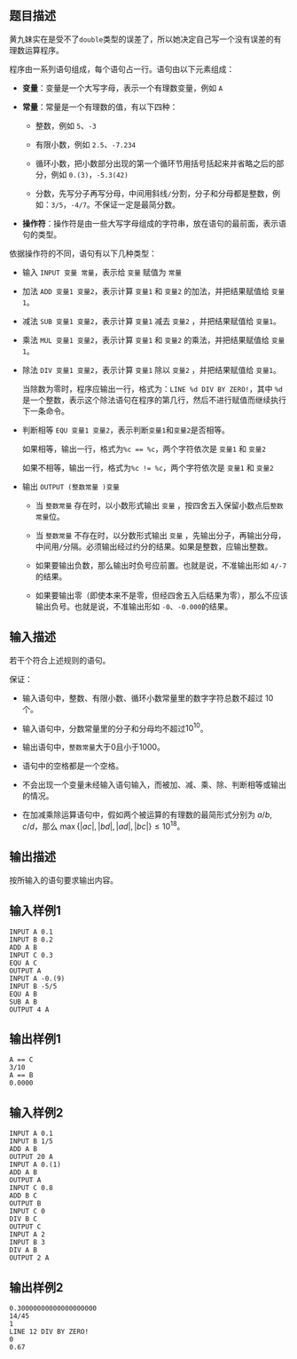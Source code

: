 ## 题目描述

黄九妹实在是受不了`double`类型的误差了，所以她决定自己写一个没有误差的有理数运算程序。

程序由一系列语句组成，每个语句占一行。语句由以下元素组成：

- **变量**：变量是一个大写字母，表示一个有理数变量，例如 `A`

- **常量**：常量是一个有理数的值，有以下四种：

  - 整数，例如 `5`、`-3`

  - 有限小数，例如 `2.5`、`-7.234`

  - 循环小数，把小数部分出现的第一个循环节用括号括起来并省略之后的部分，例如 `0.(3)`，`-5.3(42)`

  - 分数，先写分子再写分母，中间用斜线`/`分割，分子和分母都是整数，例如：`3/5`，`-4/7`。不保证一定是最简分数。

- **操作符**：操作符是由一些大写字母组成的字符串，放在语句的最前面，表示语句的类型。



依据操作符的不同，语句有以下几种类型：

- 输入 `INPUT 变量 常量`，表示给 `变量` 赋值为 `常量` 

- 加法 `ADD 变量1 变量2`，表示计算 `变量1` 和 `变量2` 的加法，并把结果赋值给 `变量1`。

- 减法 `SUB 变量1 变量2`，表示计算 `变量1` 减去 `变量2` ，并把结果赋值给 `变量1`。

- 乘法 `MUL 变量1 变量2`，表示计算 `变量1` 和 `变量2` 的乘法，并把结果赋值给 `变量1`。

- 除法 `DIV 变量1 变量2`，表示计算 `变量1` 除以 `变量2` ，并把结果赋值给 `变量1`。

  当除数为零时，程序应输出一行，格式为：`LINE %d DIV BY ZERO!`，其中 `%d` 是一个整数，表示这个除法语句在程序的第几行，然后不进行赋值而继续执行下一条命令。

- 判断相等 `EQU 变量1 变量2`，表示判断`变量1`和`变量2`是否相等。

  如果相等，输出一行，格式为`%c == %c`，两个字符依次是 `变量1` 和 `变量2`

  如果不相等，输出一行，格式为`%c != %c`，两个字符依次是 `变量1` 和 `变量2`

- 输出 `OUTPUT (整数常量 )变量`

  - 当 `整数常量` 存在时，以小数形式输出 `变量` ，按四舍五入保留小数点后`整数常量`位。

  - 当 `整数常量` 不存在时，以分数形式输出 `变量` ，先输出分子，再输出分母，中间用`/`分隔。必须输出经过约分的结果。如果是整数，应输出整数。

  - 如果要输出负数，那么输出时负号应前置。也就是说，不准输出形如 `4/-7`的结果。 

  - 如果要输出零（即使本来不是零，但经四舍五入后结果为零），那么不应该输出负号。也就是说，不准输出形如 `-0`、`-0.000`的结果。 

## 输入描述

若干个符合上述规则的语句。

保证：

- 输入语句中，整数、有限小数、循环小数常量里的数字字符总数不超过 $10$ 个。

- 输入语句中，分数常量里的分子和分母均不超过$10^{10}$。

- 输出语句中，`整数常量`大于$0$且小于$1000$。

- 语句中的空格都是一个空格。

- 不会出现一个变量未经输入语句输入，而被加、减、乘、除、判断相等或输出的情况。

- 在加减乘除运算语句中，假如两个被运算的有理数的最简形式分别为 $a/b,c/d$，那么 $\max\{|ac|,|bd|,|ad|,|bc|\}\leq 10^{18}$。

## 输出描述

按所输入的语句要求输出内容。

## 输入样例1


    INPUT A 0.1
    INPUT B 0.2
    ADD A B
    INPUT C 0.3
    EQU A C
    OUTPUT A
    INPUT A -0.(9)
    INPUT B -5/5
    EQU A B
    SUB A B
    OUTPUT 4 A


## 输出样例1


    A == C
    3/10
    A == B
    0.0000


## 输入样例2

    INPUT A 0.1
    INPUT B 1/5
    ADD A B
    OUTPUT 20 A
    INPUT A 0.(1)
    ADD A B
    OUTPUT A
    INPUT C 0.8
    ADD B C
    OUTPUT B
    INPUT C 0
    DIV B C
    OUTPUT C
    INPUT A 2
    INPUT B 3
    DIV A B
    OUTPUT 2 A


## 输出样例2


    0.30000000000000000000
    14/45
    1
    LINE 12 DIV BY ZERO!
    0
    0.67




